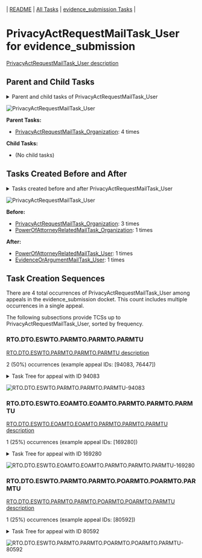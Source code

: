 <!-- DO NOT EDIT THIS FILE.  This file is autogenerated. -->
| [README](../README.md) | [All Tasks](../alltasks.md) | [evidence_submission Tasks](tasklist.md) |

# PrivacyActRequestMailTask_User for evidence_submission

[PrivacyActRequestMailTask_User description](../descr/PrivacyActRequestMailTask_User.md)

## Parent and Child Tasks

<details><summary markdown='span'>Parent and child tasks of PrivacyActRequestMailTask_User
</summary>

```
digraph G {
rankdir=LR;
node [shape=box]
"PrivacyActRequestMailTask_Organization" -> "PrivacyActRequestMailTask_User" [label=4]
}
```
</details>

![PrivacyActRequestMailTask_User](dot/PrivacyActRequestMailTask_User-parentchild.dot.png)

**Parent Tasks:**

   * [PrivacyActRequestMailTask_Organization](PrivacyActRequestMailTask_Organization.md): 4 times

**Child Tasks:**

   * (No child tasks)

## Tasks Created Before and After

<details><summary markdown='span'>Tasks created before and after PrivacyActRequestMailTask_User</summary>

```
digraph G {
rankdir=LR;

"PrivacyActRequestMailTask_User" -> "PowerOfAttorneyRelatedMailTask_User" [label=1]
"PrivacyActRequestMailTask_User" -> "EvidenceOrArgumentMailTask_User" [label=1]
"PrivacyActRequestMailTask_Organization" -> "PrivacyActRequestMailTask_User" [label=3]
"PowerOfAttorneyRelatedMailTask_Organization" -> "PrivacyActRequestMailTask_User" [label=1]
}
```
</details>

![PrivacyActRequestMailTask_User](dot/PrivacyActRequestMailTask_User.dot.png)

**Before:**

   * [PrivacyActRequestMailTask_Organization](PrivacyActRequestMailTask_Organization.md): 3 times
   * [PowerOfAttorneyRelatedMailTask_Organization](PowerOfAttorneyRelatedMailTask_Organization.md): 1 times

**After:**

   * [PowerOfAttorneyRelatedMailTask_User](PowerOfAttorneyRelatedMailTask_User.md): 1 times
   * [EvidenceOrArgumentMailTask_User](EvidenceOrArgumentMailTask_User.md): 1 times

## Task Creation Sequences

There are 4 total occurrences of PrivacyActRequestMailTask_User among appeals in the evidence_submission docket.  This count includes multiple occurrences in a single appeal.

The following subsections provide TCSs up to PrivacyActRequestMailTask_User, sorted by frequency.

### RTO.DTO.ESWTO.PARMTO.PARMTO.PARMTU

[RTO.DTO.ESWTO.PARMTO.PARMTO.PARMTU description](../descr/RTO.DTO.ESWTO.PARMTO.PARMTO.PARMTU.md)

2 (50%) occurrences (example appeal IDs: [94083, 76447])

<details><summary markdown='span'>Task Tree for appeal with ID 94083</summary>

```
@startuml
skinparam {
  ObjectBorderColor #555
  ObjectBorderThickness 0
  ObjectFontStyle bold
  ObjectFontSize 14
  ObjectAttributeFontColor #333
  ObjectAttributeFontSize 12
}
  object 0.RootTask #8dd3c7 {
Organization
}
  object 1.DistributionTask #ffffb3 {
Organization
}
  object 2.EvidenceSubmissionWindowTask #fccde5 {
Organization
}
  object 3.PrivacyActRequestMailTask #bebada {
Organization
}
  object 4.PrivacyActRequestMailTask #bebada {
Organization
}
  object 5.PrivacyActRequestMailTask #bebada {
User  <back:white>    </back>
}
0.RootTask -- 1.DistributionTask
1.DistributionTask -- 2.EvidenceSubmissionWindowTask
1.DistributionTask -- 3.PrivacyActRequestMailTask
3.PrivacyActRequestMailTask -- 4.PrivacyActRequestMailTask
4.PrivacyActRequestMailTask -- 5.PrivacyActRequestMailTask
@enduml
```
</details>

![RTO.DTO.ESWTO.PARMTO.PARMTO.PARMTU-94083](uml/RTO.DTO.ESWTO.PARMTO.PARMTO.PARMTU-94083.png)

### RTO.DTO.ESWTO.EOAMTO.EOAMTO.PARMTO.PARMTO.PARMTU

[RTO.DTO.ESWTO.EOAMTO.EOAMTO.PARMTO.PARMTO.PARMTU description](../descr/RTO.DTO.ESWTO.EOAMTO.EOAMTO.PARMTO.PARMTO.PARMTU.md)

1 (25%) occurrences (example appeal IDs: [169280])

<details><summary markdown='span'>Task Tree for appeal with ID 169280</summary>

```
@startuml
skinparam {
  ObjectBorderColor #555
  ObjectBorderThickness 0
  ObjectFontStyle bold
  ObjectFontSize 14
  ObjectAttributeFontColor #333
  ObjectAttributeFontSize 12
}
  object 0.RootTask #8dd3c7 {
Organization
}
  object 1.TrackVeteranTask #bebada {
Organization
}
  object 2.DistributionTask #ffffb3 {
Organization
}
  object 3.EvidenceSubmissionWindowTask #fccde5 {
Organization
}
  object 4.EvidenceOrArgumentMailTask #ffffb3 {
Organization
}
  object 5.EvidenceOrArgumentMailTask #ffffb3 {
Organization
}
  object 6.PrivacyActRequestMailTask #bebada {
Organization
}
  object 7.PrivacyActRequestMailTask #bebada {
Organization
}
  object 8.PrivacyActRequestMailTask #bebada {
User  <back:white>    </back>
}
  object 9.EvidenceOrArgumentMailTask #ffffb3 {
User
}
  object 10.EvidenceOrArgumentMailTask #ffffb3 {
Organization
}
0.RootTask -- 1.TrackVeteranTask
0.RootTask -- 2.DistributionTask
2.DistributionTask -- 3.EvidenceSubmissionWindowTask
0.RootTask -- 4.EvidenceOrArgumentMailTask
0.RootTask -- 5.EvidenceOrArgumentMailTask
2.DistributionTask -- 6.PrivacyActRequestMailTask
6.PrivacyActRequestMailTask -- 7.PrivacyActRequestMailTask
7.PrivacyActRequestMailTask -- 8.PrivacyActRequestMailTask
5.EvidenceOrArgumentMailTask -- 9.EvidenceOrArgumentMailTask
0.RootTask -- 10.EvidenceOrArgumentMailTask
@enduml
```
</details>

![RTO.DTO.ESWTO.EOAMTO.EOAMTO.PARMTO.PARMTO.PARMTU-169280](uml/RTO.DTO.ESWTO.EOAMTO.EOAMTO.PARMTO.PARMTO.PARMTU-169280.png)

### RTO.DTO.ESWTO.PARMTO.PARMTO.POARMTO.POARMTO.PARMTU

[RTO.DTO.ESWTO.PARMTO.PARMTO.POARMTO.POARMTO.PARMTU description](../descr/RTO.DTO.ESWTO.PARMTO.PARMTO.POARMTO.POARMTO.PARMTU.md)

1 (25%) occurrences (example appeal IDs: [80592])

<details><summary markdown='span'>Task Tree for appeal with ID 80592</summary>

```
@startuml
skinparam {
  ObjectBorderColor #555
  ObjectBorderThickness 0
  ObjectFontStyle bold
  ObjectFontSize 14
  ObjectAttributeFontColor #333
  ObjectAttributeFontSize 12
}
  object 0.RootTask #8dd3c7 {
Organization
}
  object 1.DistributionTask #ffffb3 {
Organization
}
  object 2.EvidenceSubmissionWindowTask #fccde5 {
Organization
}
  object 3.PrivacyActRequestMailTask #bebada {
Organization
}
  object 4.PrivacyActRequestMailTask #bebada {
Organization
}
  object 5.PowerOfAttorneyRelatedMailTask #bc80bd {
Organization
}
  object 6.PowerOfAttorneyRelatedMailTask #bc80bd {
Organization
}
  object 7.PowerOfAttorneyRelatedMailTask #bc80bd {
User
}
  object 8.PrivacyActRequestMailTask #bebada {
User  <back:white>    </back>
}
  object 9.PowerOfAttorneyRelatedMailTask #bc80bd {
User
}
0.RootTask -- 1.DistributionTask
1.DistributionTask -- 2.EvidenceSubmissionWindowTask
1.DistributionTask -- 3.PrivacyActRequestMailTask
3.PrivacyActRequestMailTask -- 4.PrivacyActRequestMailTask
1.DistributionTask -- 5.PowerOfAttorneyRelatedMailTask
5.PowerOfAttorneyRelatedMailTask -- 6.PowerOfAttorneyRelatedMailTask
6.PowerOfAttorneyRelatedMailTask -- 7.PowerOfAttorneyRelatedMailTask
4.PrivacyActRequestMailTask -- 8.PrivacyActRequestMailTask
6.PowerOfAttorneyRelatedMailTask -- 9.PowerOfAttorneyRelatedMailTask
@enduml
```
</details>

![RTO.DTO.ESWTO.PARMTO.PARMTO.POARMTO.POARMTO.PARMTU-80592](uml/RTO.DTO.ESWTO.PARMTO.PARMTO.POARMTO.POARMTO.PARMTU-80592.png)

